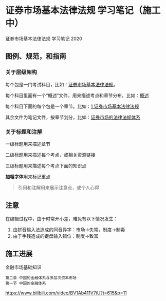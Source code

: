 # 证券市场基本法律法规 学习笔记（施工中）
证券市场基本法律法规 学习笔记 2020

## 图例、规范，和指南
### 关于层级架构
每个包是一门考试科目，比如：[证券市场基本法律法规](证券市场基本法律法规)。

每个科目里面有一个“概述”文件，用来描述考点和章节分布。比如：[概述](证券市场基本法律法规/概述.md)

每个科目下面的每个包是一个章节。比如：[1 证券市场基本法律法规](证券市场基本法律法规/1_证券市场基本法律法规)

其余文件为笔记文件，按章节划分，比如：[证券市场的法律法规体系](证券市场基本法律法规/1_证券市场基本法律法规/证券市场的法律法规体系.md)

### 关于标题和注解
一级标题用来描述章节

二级标题用来描述每个考点，或相关资源链接

三级标题用来描述每个考点下面的知识点

**加粗字体**用来标记重点

>引用和注解用来展示注意点，或个人心得

## 注意
在编辑过程中，由于时常开小差，难免有以下情况发生：

1. 由拼音输入法造成的同音异字：市场->失常，制度->制毒
2. 由于手残造成的键盘输入错位：制度->致富

## 施工进展
金融市场基础知识

	第二章 中国的金融体系与多层次资本市场
	第一节 中国的金融体系

https://www.bilibili.com/video/BV1Ab411V7iU?t=615&p=11